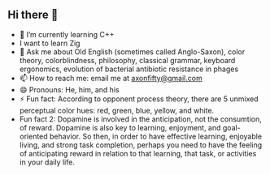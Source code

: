 ## Hi there 👋

<!--
**ZethanSimmons/ZethanSimmons** is a ✨ _special_ ✨ repository because its `README.md` (this file) appears on your GitHub profile.

Here are some ideas to get you started:
-->

- 🌱 I’m currently learning C++
- I want to learn Zig
- 💬 Ask me about Old English (sometimes called Anglo-Saxon), color theory, colorblindness, philosophy, classical grammar, keyboard ergonomics, evolution of bacterial antibiotic resistance in phages 
- 📫 How to reach me: email me at axonfifty@gmail.com
- 😄 Pronouns: He, him, and his
- ⚡ Fun fact: According to opponent process theory, there are 5 unmixed perceptual color hues: red, green, blue, yellow, and white.
- Fun fact 2: Dopamine is involved in the anticipation, not the consumtion, of reward. Dopamine is also key to learning, enjoyment, and goal-oriented behavior. So then, in order to have effective learning, enjoyable living, and strong task completion, perhaps you need to have the feeling of anticipating reward in relation to that learning, that task, or activities in your daily life.
